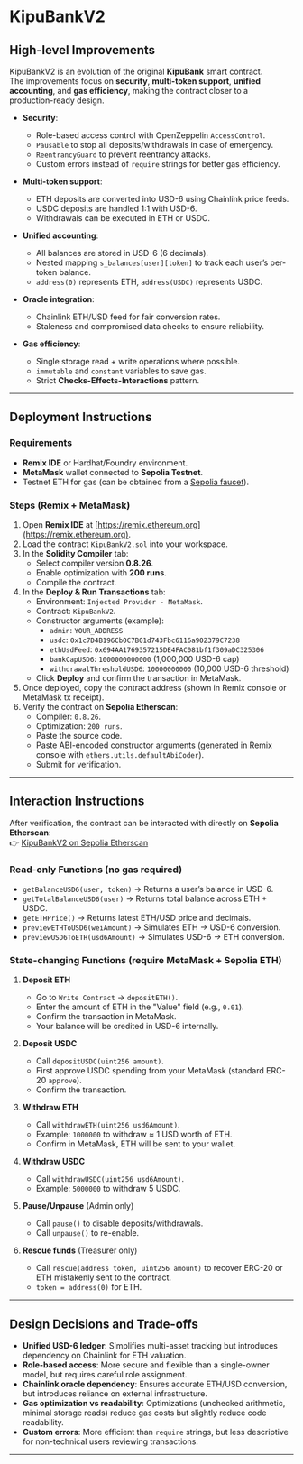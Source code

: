 # KipuBankV2

## High-level Improvements

KipuBankV2 is an evolution of the original **KipuBank** smart contract.  
The improvements focus on **security**, **multi-token support**, **unified accounting**, and **gas efficiency**, making the contract closer to a production-ready design.

- **Security**:

  - Role-based access control with OpenZeppelin `AccessControl`.
  - `Pausable` to stop all deposits/withdrawals in case of emergency.
  - `ReentrancyGuard` to prevent reentrancy attacks.
  - Custom errors instead of `require` strings for better gas efficiency.

- **Multi-token support**:

  - ETH deposits are converted into USD-6 using Chainlink price feeds.
  - USDC deposits are handled 1:1 with USD-6.
  - Withdrawals can be executed in ETH or USDC.

- **Unified accounting**:

  - All balances are stored in USD-6 (6 decimals).
  - Nested mapping `s_balances[user][token]` to track each user’s per-token balance.
  - `address(0)` represents ETH, `address(USDC)` represents USDC.

- **Oracle integration**:

  - Chainlink ETH/USD feed for fair conversion rates.
  - Staleness and compromised data checks to ensure reliability.

- **Gas efficiency**:
  - Single storage read + write operations where possible.
  - `immutable` and `constant` variables to save gas.
  - Strict **Checks-Effects-Interactions** pattern.

---

## Deployment Instructions

### Requirements

- **Remix IDE** or Hardhat/Foundry environment.
- **MetaMask** wallet connected to **Sepolia Testnet**.
- Testnet ETH for gas (can be obtained from a [Sepolia faucet](https://sepoliafaucet.com/)).

### Steps (Remix + MetaMask)

1. Open **Remix IDE** at [https://remix.ethereum.org](https://remix.ethereum.org).
2. Load the contract `KipuBankV2.sol` into your workspace.
3. In the **Solidity Compiler** tab:
   - Select compiler version **0.8.26**.
   - Enable optimization with **200 runs**.
   - Compile the contract.
4. In the **Deploy & Run Transactions** tab:
   - Environment: `Injected Provider - MetaMask`.
   - Contract: `KipuBankV2`.
   - Constructor arguments (example):
     - `admin`: `YOUR_ADDRESS`
     - `usdc`: `0x1c7D4B196Cb0C7B01d743Fbc6116a902379C7238`
     - `ethUsdFeed`: `0x694AA1769357215DE4FAC081bf1f309aDC325306`
     - `bankCapUSD6`: `1000000000000` (1,000,000 USD-6 cap)
     - `withdrawalThresholdUSD6`: `10000000000` (10,000 USD-6 threshold)
   - Click **Deploy** and confirm the transaction in MetaMask.
5. Once deployed, copy the contract address (shown in Remix console or MetaMask tx receipt).
6. Verify the contract on **Sepolia Etherscan**:
   - Compiler: `0.8.26`.
   - Optimization: `200 runs`.
   - Paste the source code.
   - Paste ABI-encoded constructor arguments (generated in Remix console with `ethers.utils.defaultAbiCoder`).
   - Submit for verification.

---

## Interaction Instructions

After verification, the contract can be interacted with directly on **Sepolia Etherscan**:  
👉 [KipuBankV2 on Sepolia Etherscan](https://sepolia.etherscan.io/address/0x0Cbb2fA554128647EB82e41bfb60B70fCf2bDc27#code)

### Read-only Functions (no gas required)

- `getBalanceUSD6(user, token)` → Returns a user’s balance in USD-6.
- `getTotalBalanceUSD6(user)` → Returns total balance across ETH + USDC.
- `getETHPrice()` → Returns latest ETH/USD price and decimals.
- `previewETHToUSD6(weiAmount)` → Simulates ETH → USD-6 conversion.
- `previewUSD6ToETH(usd6Amount)` → Simulates USD-6 → ETH conversion.

### State-changing Functions (require MetaMask + Sepolia ETH)

1. **Deposit ETH**

   - Go to `Write Contract` → `depositETH()`.
   - Enter the amount of ETH in the "Value" field (e.g., `0.01`).
   - Confirm the transaction in MetaMask.
   - Your balance will be credited in USD-6 internally.

2. **Deposit USDC**

   - Call `depositUSDC(uint256 amount)`.
   - First approve USDC spending from your MetaMask (standard ERC-20 `approve`).
   - Confirm the transaction.

3. **Withdraw ETH**

   - Call `withdrawETH(uint256 usd6Amount)`.
   - Example: `1000000` to withdraw ≈ 1 USD worth of ETH.
   - Confirm in MetaMask, ETH will be sent to your wallet.

4. **Withdraw USDC**

   - Call `withdrawUSDC(uint256 usd6Amount)`.
   - Example: `5000000` to withdraw 5 USDC.

5. **Pause/Unpause** (Admin only)

   - Call `pause()` to disable deposits/withdrawals.
   - Call `unpause()` to re-enable.

6. **Rescue funds** (Treasurer only)
   - Call `rescue(address token, uint256 amount)` to recover ERC-20 or ETH mistakenly sent to the contract.
   - `token = address(0)` for ETH.

---

## Design Decisions and Trade-offs

- **Unified USD-6 ledger**: Simplifies multi-asset tracking but introduces dependency on Chainlink for ETH valuation.
- **Role-based access**: More secure and flexible than a single-owner model, but requires careful role assignment.
- **Chainlink oracle dependency**: Ensures accurate ETH/USD conversion, but introduces reliance on external infrastructure.
- **Gas optimization vs readability**: Optimizations (unchecked arithmetic, minimal storage reads) reduce gas costs but slightly reduce code readability.
- **Custom errors**: More efficient than `require` strings, but less descriptive for non-technical users reviewing transactions.

---
